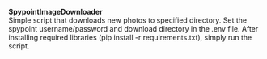 **SpypointImageDownloader**
<br>
Simple script that downloads new photos to specified directory.  Set the spypoint username/password and download directory in the .env file.  After installing required libraries (pip install -r requirements.txt), simply run the script.
